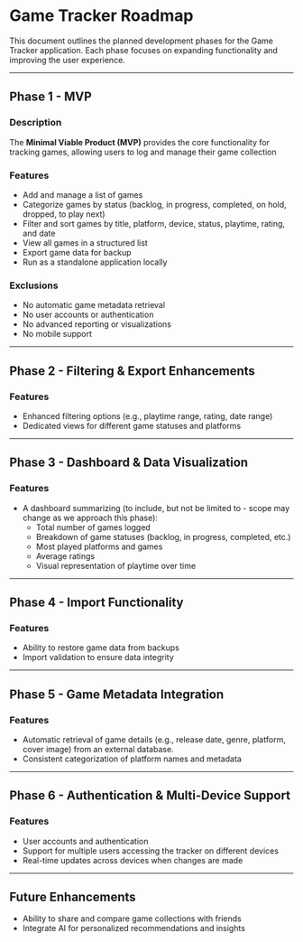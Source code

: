 # Game Tracker Roadmap

This document outlines the planned development phases for the Game Tracker application. Each phase focuses on expanding functionality and improving the user experience.

---

## Phase 1 - MVP

### Description
The **Minimal Viable Product (MVP)** provides the core functionality for tracking games, allowing users to log and manage their game collection

### Features
- Add and manage a list of games
- Categorize games by status (backlog, in progress, completed, on hold, dropped, to play next)
- Filter and sort games by title, platform, device, status, playtime, rating, and date
- View all games in a structured list
- Export game data for backup
- Run as a standalone application locally

### Exclusions
- No automatic game metadata retrieval
- No user accounts or authentication
- No advanced reporting or visualizations
- No mobile support

---

## Phase 2 - Filtering & Export Enhancements

### Features
- Enhanced filtering options (e.g., playtime range, rating, date range)
- Dedicated views for different game statuses and platforms

---

## Phase 3 - Dashboard & Data Visualization

### Features
- A dashboard summarizing (to include, but not be limited to - scope may change as we approach this phase):
  - Total number of games logged
  - Breakdown of game statuses (backlog, in progress, completed, etc.)
  - Most played platforms and games
  - Average ratings
  - Visual representation of playtime over time

---

## Phase 4 - Import Functionality

### Features
- Ability to restore game data from backups
- Import validation to ensure data integrity

---

## Phase 5 - Game Metadata Integration

### Features
- Automatic retrieval of game details (e.g., release date, genre, platform, cover image) from an external database.
- Consistent categorization of platform names and metadata

---

## Phase 6 - Authentication & Multi-Device Support

### Features
- User accounts and authentication
- Support for multiple users accessing the tracker on different devices
- Real-time updates across devices when changes are made

---

## Future Enhancements

- Ability to share and compare game collections with friends
- Integrate AI for personalized recommendations and insights
